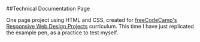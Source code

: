 ##Technical Documentation Page

One page project using HTML and CSS, created for [freeCodeCamp's Responsive Web Design Projects](https://learn.freecodecamp.org/responsive-web-design/responsive-web-design-projects/build-a-technical-documentation-page/) curriculum. This time I have just replicated the example pen, as a practice to test myself.
